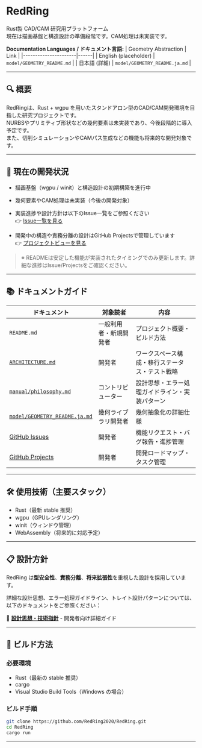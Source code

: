 # RedRing

Rust製 CAD/CAM 研究用プラットフォーム  
現在は描画基盤と構造設計の準備段階です。CAM処理は未実装です。

**Documentation Languages / ドキュメント言語:**
| Geometry Abstraction | Link |
|----------------------|------|
| English (placeholder) | `model/GEOMETRY_README.md` |
| 日本語 (詳細) | `model/GEOMETRY_README.ja.md` |

---

## 🔍 概要

RedRingは、Rust + wgpu を用いたスタンドアロン型のCAD/CAM開発環境を目指した研究プロジェクトです。  
NURBSやプリミティブ形状などの幾何要素は未実装であり、今後段階的に導入予定です。  
また、切削シミュレーションやCAMパス生成などの機能も将来的な開発対象です。

---

## 🚧 現在の開発状況

- 描画基盤（wgpu / winit）と構造設計の初期構築を進行中  
- 幾何要素やCAM処理は未実装（今後の開発対象）

- 実装進捗や設計方針は以下のIssue一覧をご参照ください  
  👉 [Issue一覧を見る](https://github.com/RedRing2020/RedRing/issues)

- 開発中の構造や責務分離の設計はGitHub Projectsで管理しています  
  👉 [プロジェクトビューを見る](https://github.com/RedRing2020/RedRing/projects)

> ※ READMEは安定した機能が実装されたタイミングでのみ更新します。詳細な進捗はIssue/Projectsをご確認ください。

---

## 📚 ドキュメントガイド

| ドキュメント | 対象読者 | 内容 |
|-------------|---------|------|
| `README.md` | 一般利用者・新規開発者 | プロジェクト概要・ビルド方法 |
| [`ARCHITECTURE.md`](ARCHITECTURE.md) | 開発者 | ワークスペース構成・移行ステータス・テスト戦略 |
| [`manual/philosophy.md`](manual/philosophy.md) | コントリビューター | 設計思想・エラー処理ガイドライン・実装パターン |
| [`model/GEOMETRY_README.ja.md`](model/GEOMETRY_README.ja.md) | 幾何ライブラリ開発者 | 幾何抽象化の詳細仕様 |
| [GitHub Issues](https://github.com/RedRing2020/RedRing/issues) | 開発者 | 機能リクエスト・バグ報告・進捗管理 |
| [GitHub Projects](https://github.com/RedRing2020/RedRing/projects) | 開発者 | 開発ロードマップ・タスク管理 |

---

## 🛠️ 使用技術（主要スタック）

- Rust（最新 stable 推奨）
- wgpu（GPUレンダリング）
- winit（ウィンドウ管理）
- WebAssembly（将来的に対応予定）

---

## 📋 設計方針

RedRing は**型安全性**、**責務分離**、**将来拡張性**を重視した設計を採用しています。

詳細な設計思想、エラー処理ガイドライン、トレイト設計パターンについては、以下のドキュメントをご参照ください：

📖 **[設計思想・技術指針](manual/philosophy.md)** - 開発者向け詳細ガイド

---

## 🚀 ビルド方法

### 必要環境

- Rust（最新の stable 推奨）
- cargo
- Visual Studio Build Tools（Windows の場合）

### ビルド手順

```bash
git clone https://github.com/RedRing2020/RedRing.git
cd RedRing
cargo run
```

---
